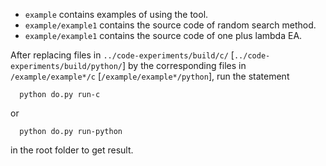   - `example` contains examples of using the tool.
  - `example/example1` contains the source code of random search method.
  - `example/example1` contains the source code of one plus lambda EA.

  After replacing files in `../code-experiments/build/c/` [`../code-experiments/build/python/`] by the corresponding files in `/example/example*/c` [`/example/example*/python`],
  run the statement
  ```
  	python do.py run-c
  ```
  or
  ```
  	python do.py run-python
  ```
  in the root folder to get result.
